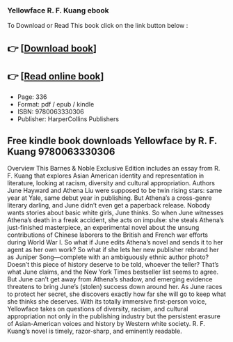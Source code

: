 ### Yellowface R. F. Kuang ebook

To Download or Read This book click on the link button below :

## 👉  [**[Download book](http://get-pdfs.com/download.php?group=book&from=github.com&id=669267&lnk=1063 "Download book")**]

## 👉  [**[Read online book](http://get-pdfs.com/download.php?group=book&from=github.com&id=669267&lnk=1063 "Read online book")**]


* Page: 336
* Format: pdf / epub / kindle
* ISBN: 9780063330306
* Publisher: HarperCollins Publishers



## Free kindle book downloads Yellowface by R. F. Kuang  9780063330306


Overview
This Barnes &amp; Noble Exclusive Edition includes an essay from R. F. Kuang that explores Asian American identity and representation in literature, looking at racism, diversity and cultural appropriation. Authors June Hayward and Athena Liu were supposed to be twin rising stars: same year at Yale, same debut year in publishing. But Athena’s a cross-genre literary darling, and June didn’t even get a paperback release. Nobody wants stories about basic white girls, June thinks. So when June witnesses Athena’s death in a freak accident, she acts on impulse: she steals Athena’s just-finished masterpiece, an experimental novel about the unsung contributions of Chinese laborers to the British and French war efforts during World War I. So what if June edits Athena’s novel and sends it to her agent as her own work? So what if she lets her new publisher rebrand her as Juniper Song—complete with an ambiguously ethnic author photo? Doesn’t this piece of history deserve to be told, whoever the teller? That’s what June claims, and the New York Times bestseller list seems to agree. But June can’t get away from Athena’s shadow, and emerging evidence threatens to bring June’s (stolen) success down around her. As June races to protect her secret, she discovers exactly how far she will go to keep what she thinks she deserves. With its totally immersive first-person voice, Yellowface takes on questions of diversity, racism, and cultural appropriation not only in the publishing industry but the persistent erasure of Asian-American voices and history by Western white society. R. F. Kuang’s novel is timely, razor-sharp, and eminently readable.



